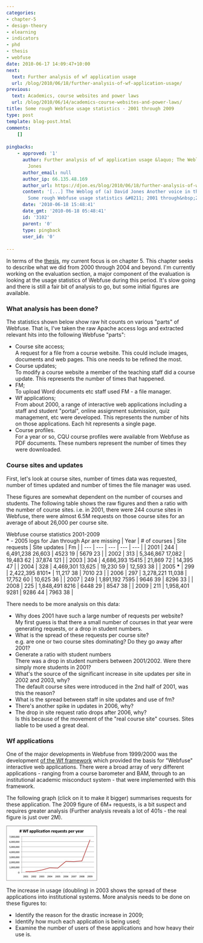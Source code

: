 ```yaml
---
categories:
- chapter-5
- design-theory
- elearning
- indicators
- phd
- thesis
- webfuse
date: 2010-06-17 14:09:47+10:00
next:
  text: Further analysis of wf application usage
  url: /blog/2010/06/18/further-analysis-of-wf-application-usage/
previous:
  text: Academics, course websites and power laws
  url: /blog/2010/06/14/academics-course-websites-and-power-laws/
title: Some rough Webfuse usage statistics - 2001 through 2009
type: post
template: blog-post.html
comments:
    []
    
pingbacks:
    - approved: '1'
      author: Further analysis of wf application usage &laquo; The Weblog of (a) David
        Jones
      author_email: null
      author_ip: 66.135.48.169
      author_url: https://djon.es/blog/2010/06/18/further-analysis-of-wf-application-usage/
      content: '[...] The Weblog of (a) David Jones Another voice in the blogosphere    &laquo;
        Some rough Webfuse usage statistics &#8211; 2001 through&nbsp;2009 [...]'
      date: '2010-06-18 15:48:41'
      date_gmt: '2010-06-18 05:48:41'
      id: '3102'
      parent: '0'
      type: pingback
      user_id: '0'
    
---
```

In terms of the [thesis](/blog/research/phd-thesis/), my current focus is on chapter 5. This chapter seeks to describe what we did from 2000 through 2004 and beyond. I'm currently working on the evaluation section, a major component of the evaluation is looking at the usage statistics of Webfuse during this period. It's slow going and there is still a fair bit of analysis to go, but some initial figures are available.

### What analysis has been done?

The statistics shown below show raw hit counts on various "parts" of Webfuse. That is, I've taken the raw Apache access logs and extracted relevant hits into the following Webfuse "parts":

- Course site access;  
    A request for a file from a course website. This could include images, documents and web pages. This one needs to be refined the most.
- Course updates;  
    To modify a course website a member of the teaching staff did a course update. This represents the number of times that happened.
- FM;  
    To upload Word documents etc staff used FM - a file manager.
- Wf applications;  
    From about 2000, a range of interactive web applications including a staff and student "portal", online assignment submission, quiz management, etc were developed. This represents the number of hits on those applications. Each hit represents a single page.
- Course profiles.  
    For a year or so, CQU course profiles were available from Webfuse as PDF documents. These numbers represent the number of times they were downloaded.

### Course sites and updates

First, let's look at course sites, number of times data was requested, number of times updated and number of times the file manager was used.

These figures are somewhat dependent on the number of courses and students. The following table shows the raw figures and then a ratio with the number of course sites. i.e. in 2001, there were 244 course sites in Webfuse, there were almost 6.5M requests on those course sites for an average of about 26,000 per course site.

Webfuse course statistics 2001-2009  
**\*** - 2005 logs for Jan through Apr are missing
| Year | \# of courses | Site requests | Site updates | Fm |
| --- | --- | --- | --- | --- |
| 2001 | 244 | 6,491,238   26,603 | 4523   19 | 5679   23 |
| 2002 | 313 | 5,346,867   17,082 | 19,483   62 | 37,874   121 |
| 2003 | 304 | 4,686,393   15415 | 21,869   72 | 14,395   47 |
| 2004 | 328 | 4,469,301   13,625 | 19,230   59 | 12,593   38 |
| 2005 **\*** | 299 | 2,422,395   8101\* | 11,217   38 | 7010   23 |
| 2006 | 297 | 3,278,221   11,038 | 17,752   60 | 10,625   36 |
| 2007 | 249 | 1,891,192   7595 | 9646   39 | 8296   33 |
| 2008 | 225 | 1,848,491   8216 | 6448   29 | 8547   38 |
| 2009 | 211 | 1,958,401   9281 | 9286   44 | 7963   38 |

There needs to be more analysis on this data:

- Why does 2001 have such a large number of requests per website?  
    My first guess is that there a small number of courses in that year were generating requests, or a drop in student numbers.
- What is the spread of these requests per course site?  
    e.g. are one or two course sites dominating? Do they go away after 2001?
- Generate a ratio with student numbers  
    There was a drop in student numbers between 2001/2002. Were there simply more students in 2001?
- What's the source of the significant increase in site updates per site in 2002 and 2003, why?  
    The default course sites were introduced in the 2nd half of 2001, was this the reason?
- What is the spread between staff in site updates and use of fm?
- There's another spike in updates in 2006, why?
- The drop in site request ratio drops after 2006, why?  
    Is this because of the movement of the "real course site" courses. Sites liable to be used a great deal.

### Wf applications

One of the major developments in Webfuse from 1999/2000 was the development [of the Wf framework](/blog/2010/06/07/the-wf-framework/) which provided the basis for "Webfuse" interactive web applications. There were a broad array of very different applications - ranging from a course barometer and BAM, through to an institutional academic misconduct system - that were implemented with this framework.

The following graph (click on it to make it bigger) summarises requests for these application. The 2009 figure of 6M+ requests, is a bit suspect and requires greater analysis (Further analysis reveals a lot of 401s - the real figure is just over 2M).

[![Wf application requests](images/4707471993_ae75a6be50_m.jpg)](http://www.flickr.com/photos/david_jones/4707471993/ "Wf application requests by David T Jones, on Flickr")

The increase in usage (doubling) in 2003 shows the spread of these applications into institutional systems. More analysis needs to be done on these figures to:

- Identify the reason for the drastic increase in 2009;
- Identify how much each application is being used;
- Examine the number of users of these applications and how heavy their use is.